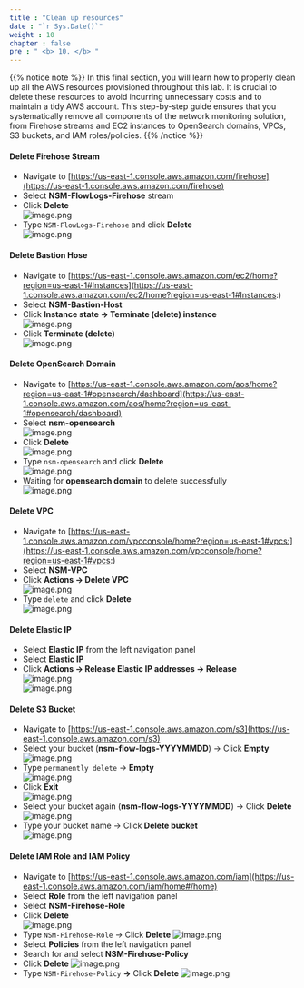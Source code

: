 ```yaml
---
title : "Clean up resources"
date : "`r Sys.Date()`"
weight : 10
chapter : false
pre : " <b> 10. </b> "
---
```


{{% notice note %}}
In this final section, you will learn how to properly clean up all the AWS resources provisioned throughout this lab. It is crucial to delete these resources to avoid incurring unnecessary costs and to maintain a tidy AWS account. This step-by-step guide ensures that you systematically remove all components of the network monitoring solution, from Firehose streams and EC2 instances to OpenSearch domains, VPCs, S3 buckets, and IAM roles/policies.
{{% /notice %}}

#### Delete Firehose Stream
- Navigate to [https://us-east-1.console.aws.amazon.com/firehose](https://us-east-1.console.aws.amazon.com/firehose)
- Select **NSM-FlowLogs-Firehose** stream
- Click **Delete**    
    ![image.png](/images/10/image.png)    
- Type `NSM-FlowLogs-Firehose` and click **Delete**    
    ![image.png](/images/10/image%201.png)
#### Delete Bastion Hose
- Navigate to [https://us-east-1.console.aws.amazon.com/ec2/home?region=us-east-1#Instances](https://us-east-1.console.aws.amazon.com/ec2/home?region=us-east-1#Instances:)
- Select **NSM-Bastion-Host**
- Click **Instance state → Terminate (delete) instance**    
    ![image.png](/images/10/image%202.png)    
- Click **Terminate (delete)**    
    ![image.png](/images/10/image%203.png)
#### Delete OpenSearch Domain
- Navigate to [https://us-east-1.console.aws.amazon.com/aos/home?region=us-east-1#opensearch/dashboard](https://us-east-1.console.aws.amazon.com/aos/home?region=us-east-1#opensearch/dashboard)
- Select **nsm-opensearch**    
    ![image.png](/images/10/image%204.png)    
- Click **Delete**    
    ![image.png](/images/10/image%205.png)    
- Type `nsm-opensearch` and click **Delete**    
    ![image.png](/images/10/image%206.png)    
- Waiting for **opensearch domain** to delete successfully    
    ![image.png](/images/10/image%207.png)
#### Delete VPC
- Navigate to [https://us-east-1.console.aws.amazon.com/vpcconsole/home?region=us-east-1#vpcs:](https://us-east-1.console.aws.amazon.com/vpcconsole/home?region=us-east-1#vpcs:)
- Select **NSM-VPC**
- Click **Actions → Delete VPC**    
    ![image.png](/images/10/image%208.png)    
- Type `delete` and click **Delete**    
    ![image.png](/images/10/image%209.png)
#### Delete Elastic IP
- Select **Elastic IP** from the left navigation panel
- Select **Elastic IP**
- Click **Actions → Release Elastic IP addresses → Release**    
    ![image.png](/images/10/image%2010.png)    
    ![image.png](/images/10/image%2011.png)
#### Delete S3 Bucket
- Navigate to [https://us-east-1.console.aws.amazon.com/s3](https://us-east-1.console.aws.amazon.com/s3)
- Select your bucket (**nsm-flow-logs-YYYYMMDD**) → Click **Empty**    
    ![image.png](/images/10/image%2012.png)    
- Type `permanently delete` *→* **Empty**    
    ![image.png](/images/10/image%2013.png)    
- Click **Exit**    
    ![image.png](/images/10/image%2014.png)    
- Select your bucket again (**nsm-flow-logs-YYYYMMDD**) → Click **Delete**    
    ![image.png](/images/10/image%2015.png)    
- Type your bucket name → Click **Delete bucket**    
    ![image.png](/images/10/image%2016.png)
#### Delete IAM Role and IAM Policy
- Navigate to [https://us-east-1.console.aws.amazon.com/iam](https://us-east-1.console.aws.amazon.com/iam/home#/home)
- Select **Role** from the left navigation panel
- Select **NSM-Firehose-Role**
- Click **Delete**    
    ![image.png](/images/10/image%2017.png)    
- Type `NSM-Firehose-Role` → Click **Delete**
![image.png](/images/10/image%2018.png)
- Select **Policies** from the left navigation panel
- Search for and select **NSM-Firehose-Policy**
- Click **Delete**
![image.png](/images/10/image%2019.png)
- Type `NSM-Firehose-Policy` **→** Click **Delete**
![image.png](/images/10/image%2020.png)